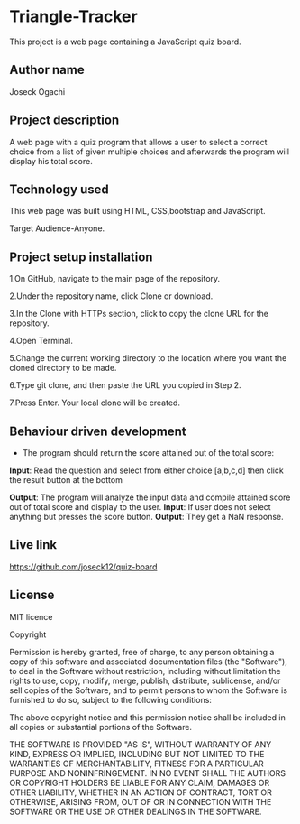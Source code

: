# Triangle-Tracker

This project is a web page containing a JavaScript quiz board.

## Author name

Joseck Ogachi

## Project description

A web page with a quiz program that allows a user to select a correct choice from a list of given multiple choices and afterwards the program will display his total score.

## Technology used

This web page was built using HTML, CSS,bootstrap and JavaScript.

Target Audience-Anyone.

## Project setup installation

1.On GitHub, navigate to the main page of the repository.

2.Under the repository name, click Clone or download.

3.In the Clone with HTTPs section, click  to copy the clone URL for the repository.

4.Open Terminal.

5.Change the current working directory to the location where you want the cloned directory to be made.

6.Type git clone, and then paste the URL you copied in Step 2.

7.Press Enter. Your local clone will be created.

## Behaviour driven development

-   The program should return the score attained out of the total score:

**Input**: Read the question and select from either choice [a,b,c,d] then click the result button at the bottom

**Output**: The program will analyze the input data and compile attained score out of total score and display to the user.
**Input**: If user does not select anything but presses the score button.
**Output**: They get a NaN response.

## Live link

<https://github.com/joseck12/quiz-board>

## License

MIT licence

Copyright <YEAR> <COPYRIGHT HOLDER>

Permission is hereby granted, free of charge, to any person obtaining a copy of this software and associated documentation files (the "Software"), to deal in the Software without restriction, including without limitation the rights to use, copy, modify, merge, publish, distribute, sublicense, and/or sell copies of the Software, and to permit persons to whom the Software is furnished to do so, subject to the following conditions:

The above copyright notice and this permission notice shall be included in all copies or substantial portions of the Software.

THE SOFTWARE IS PROVIDED "AS IS", WITHOUT WARRANTY OF ANY KIND, EXPRESS OR IMPLIED, INCLUDING BUT NOT LIMITED TO THE WARRANTIES OF MERCHANTABILITY, FITNESS FOR A PARTICULAR PURPOSE AND NONINFRINGEMENT. IN NO EVENT SHALL THE AUTHORS OR COPYRIGHT HOLDERS BE LIABLE FOR ANY CLAIM, DAMAGES OR OTHER LIABILITY, WHETHER IN AN ACTION OF CONTRACT, TORT OR OTHERWISE, ARISING FROM, OUT OF OR IN CONNECTION WITH THE SOFTWARE OR THE USE OR OTHER DEALINGS IN THE SOFTWARE.

